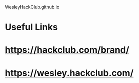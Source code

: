 WesleyHackClub.github.io
# Useful Links
# https://hackclub.com/brand/
# https://wesley.hackclub.com/
